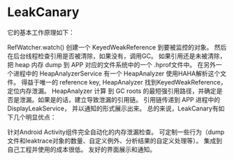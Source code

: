 # LeakCanary
它的基本工作原理如下： 

RefWatcher.watch() 创建一个 KeyedWeakReference
到要被监控的对象。 然后在后台线程检查引用是否被清除，如果没有，调用GC。
如果引用还是未被清除，把 heap 内存 dump 到 APP 对应的文件系统中的一个 .hprof文件中。 
在另外一个进程中的 HeapAnalyzerService 有一个 HeapAnalyzer 使用HAHA解析这个文件。 
得益于唯一的 reference key, HeapAnalyzer 找到KeyedWeakReference，定位内存泄漏。 
HeapAnalyzer 计算 到 GC roots
的最短强引用路径，并确定是否是泄漏。如果是的话，建立导致泄漏的引用链。 引用链传递到
APP 进程中的 DisplayLeakService， 并以通知的形式展示出来。
总的来说，LeakCanary有如下几个明显优点：

针对Android Activity组件完全自动化的内存泄漏检查。
可定制一些行为（dump文件和leaktrace对象的数量、自定义例外、分析结果的自定义处理等）。
集成到自己工程并使用的成本很低。 友好的界面展示和通知。

